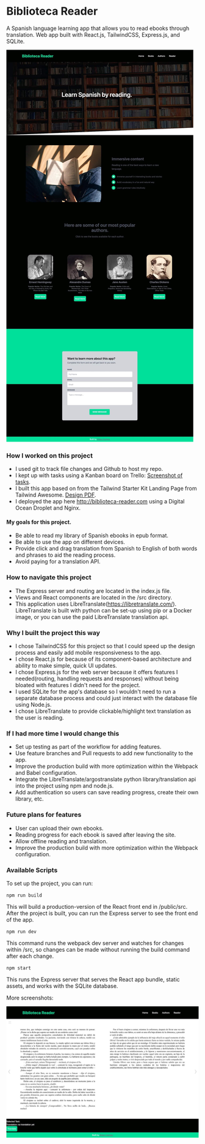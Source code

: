 # Biblioteca Reader

A Spanish language learning app that allows you to read ebooks through translation. Web app built with React.js, TailwindCSS, Express.js, and SQLite.

![Biblioteca Reader home page screenshot](./public/images/biblioteca-home-screenshot.jpg)


### How I worked on this project

* I used git to track file changes and Github to host my repo.
* I kept up with tasks using a Kanban board on Trello: [Screenshot of tasks](./public/images/trello-board-screenshot.jpg).
* I built this app based on from the Tailwind Starter Kit Landing Page from Tailwind Awesome. [Design PDF](./public/design-files.pdf).
* I deployed the app here http://biblioteca-reader.com using a Digital Ocean Droplet and  Nginx.

#### My goals for this project.
* Be able to read my library of Spanish ebooks in epub format.
* Be able to use the app on different devices.
* Provide click and drag translation from Spanish to English of both words and phrases to aid the reading process.
* Avoid paying for a translation API.

### How to navigate this project

* The Express server and routing are located in the index.js file.
* Views and React components are located in the /src directory.
* This application uses LibreTranslate(https://libretranslate.com/). LibreTranslate is built with python can be set-up using pip or a Docker image, or you can use the paid LibreTranslate translation api.

### Why I built the project this way

* I chose TailwindCSS for this project so that I could speed up the design process and easily add mobile responsiveness to the app.
* I chose React.js for because of its component-based architecture and ability to make simple, quick UI updates.
* I chose Express.js for the web server because it offers features I needed(routing, handling requests and responses) without being bloated with features I didn't need for the project.
* I used SQLite for the app's database so I wouldn't need to run a separate database process and could just interact with the database file using Node.js.
* I chose LibreTranslate to provide clickable/highlight text translation as the user is reading. 


### If I had more time I would change this
* Set up testing as part of the workflow for adding features.
* Use feature branches and Pull requests to add new functionality to the app.
* Improve the production build with more optimization within the Webpack and Babel configuration.
* Integrate the LibreTranslate/argostranslate python library/translation api into the project using npm and node.js.
* Add authentication so users can save reading progress, create their own library, etc.

### Future plans for features
* User can upload their own ebooks.
* Reading progress for each ebook is saved after leaving the site.
* Allow offline reading and translation.
* Improve the production build with more optimization within the Webpack configuration.

### Available Scripts

To set up the project, you can run:

```
npm run build
```

This will build a production-version of the React front end in /public/src. After the project is built, you can run the Express server to see the front end of the app.


```
npm run dev
```

This command runs the webpack dev server and watches for changes within /src, so changes can be made without running the build command after each change.


```
npm start
```
This runs the Express server that serves the React app bundle, static assets, and works with the SQLite database.

More screenshots:

![Biblioteca Reader reader page screenshot](./public/images/reader-screenshot.jpg)







